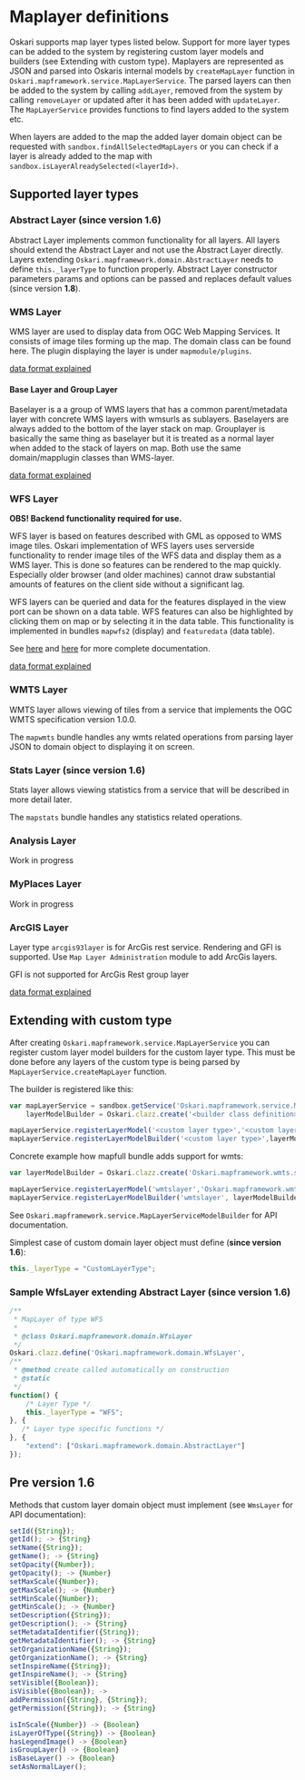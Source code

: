 # Maplayer definitions

Oskari supports map layer types listed below. Support for more layer types can be added to the system by registering custom layer models and builders (see Extending with custom type). Maplayers are represented as JSON and parsed into Oskaris internal models by `createMapLayer` function in `Oskari.mapframework.service.MapLayerService`. The parsed layers can then be added to the system by calling `addLayer`, removed from the system by calling `removeLayer` or updated after it has been added with `updateLayer`. The `MapLayerService` provides functions to find layers added to the system etc.

When layers are added to the map the added layer domain object can be requested with `sandbox.findAllSelectedMapLayers` or you can check if a layer is already added to the map with `sandbox.isLayerAlreadySelected(<layerId>)`.

## Supported layer types

### Abstract Layer (**since version 1.6**)

Abstract Layer implements common functionality for all layers. All layers should extend the Abstract Layer and not use the Abstract Layer directly. Layers extending `Oskari.mapframework.domain.AbstractLayer` needs to define `this._layerType` to function properly. Abstract Layer constructor parameters params and options can be passed and replaces default values (since version **1.8**).

### WMS Layer

WMS layer are used to display data from OGC Web Mapping Services. It consists of image tiles forming up the map. The domain class can be found here. The plugin displaying the layer is under `mapmodule/plugins`.

[data format explained](/documentation/data/wms-layer)

#### Base Layer and Group Layer

Baselayer is a a group of WMS layers that has a common parent/metadata layer with concrete WMS layers with wmsurls as sublayers. Baselayers are always added to the bottom of the layer stack on map. Grouplayer is basically the same thing as baselayer but it is treated as a normal layer when added to the stack of layers on map. Both use the same domain/mapplugin classes than WMS-layer.

[data format explained](/documentation/data/base-layer)

### WFS Layer

**OBS! Backend functionality required for use.**

WFS layer is based on features described with GML as opposed to WMS image tiles. Oskari implementation of WFS layers uses serverside functionality to render image tiles of the WFS data and display them as a WMS layer. This is done so features can be rendered to the map quickly. Especially older browser (and older machines) cannot draw substantial amounts of features on the client side without a significant lag.

WFS layers can be queried and data for the features displayed in the view port can be shown on a data table. WFS features can also be highlighted by clicking them on map or by selecting it in the data table. This functionality is implemented in bundles `mapwfs2` (display) and `featuredata` (data table).

See [here](https://github.com/nls-oskari/oskari/blob/master/docs/md/architecture/wfs.md) and [here](http://oskari.org/documentation/architecture/wfs) for more complete documentation.

[data format explained](/documentation/data/wfs-layer)

### WMTS Layer

WMTS layer allows viewing of tiles from a service that implements the OGC WMTS specification version 1.0.0.

The `mapwmts` bundle handles any wmts related operations from parsing layer JSON to domain object to displaying it on screen.

### Stats Layer (**since version 1.6**)

Stats layer allows viewing statistics from a service that will be described in more detail later.

The `mapstats` bundle handles any statistics related operations.

### Analysis Layer

Work in progress

### MyPlaces Layer

Work in progress

### ArcGIS Layer

Layer type `arcgis93layer`  is for ArcGis rest service. Rendering and GFI is supported. Use `Map Layer Administration` module to add ArcGis layers.

GFI is not supported for ArcGis Rest group layer

[data format explained](/documentation/data/arcgis93layer)

## Extending with custom type

After creating `Oskari.mapframework.service.MapLayerService` you can register custom layer model builders for the custom layer type. This must be done before any layers of the custom type is being parsed by `MapLayerService.createMapLayer` function.

The builder is registered like this:

```javascript
var mapLayerService = sandbox.getService('Oskari.mapframework.service.MapLayerService'),
    layerModelBuilder = Oskari.clazz.create('<builder class definition>');

mapLayerService.registerLayerModel('<custom layer type>','<custom layer domain definition>');
mapLayerService.registerLayerModelBuilder('<custom layer type>',layerModelBuilder);
```

Concrete example how mapfull bundle adds support for wmts:

```javascript
var layerModelBuilder = Oskari.clazz.create('Oskari.mapframework.wmts.service.WmtsLayerModelBuilder');

mapLayerService.registerLayerModel('wmtslayer','Oskari.mapframework.wmts.domain.WmtsLayer');
mapLayerService.registerLayerModelBuilder('wmtslayer', layerModelBuilder);
```

See `Oskari.mapframework.service.MapLayerServiceModelBuilder` for API documentation.

Simplest case of custom domain layer object must define (**since version 1.6**):

```javascript
this._layerType = "CustomLayerType";
```

### Sample WfsLayer extending Abstract Layer (**since version 1.6**)

```javascript
/**
 * MapLayer of type WFS
 *
 * @class Oskari.mapframework.domain.WfsLayer
 */
Oskari.clazz.define('Oskari.mapframework.domain.WfsLayer',
/**
 * @method create called automatically on construction
 * @static
 */
function() {
    /* Layer Type */
    this._layerType = "WFS";
}, {
   /* Layer type specific functions */
}, {
    "extend": ["Oskari.mapframework.domain.AbstractLayer"]
});
```

## Pre version 1.6

Methods that custom layer domain object must implement (see `WmsLayer` for API documentation):

```javascript
setId({String});
getId(); -> {String}
setName({String});
getName(); -> {String}
setOpacity({Number});
getOpacity(); -> {Number}
setMaxScale({Number});
getMaxScale(); -> {Number}
setMinScale({Number});
getMinScale(); -> {Number}
setDescription({String});
getDescription(); -> {String}
setMetadataIdentifier({String});
getMetadataIdentifier(); -> {String}
setOrganizationName({String});
getOrganizationName(); -> {String}
setInspireName({String});
getInspireName(); -> {String}
setVisible({Boolean});
isVisible({Boolean}); ->
addPermission({String}, {String});  
getPermission({String}); -> {String}

isInScale({Number}) -> {Boolean}
isLayerOfType({String}) -> {Boolean}
hasLegendImage() -> {Boolean}
isGroupLayer() -> {Boolean}
isBaseLayer() -> {Boolean}
setAsNormalLayer();
```